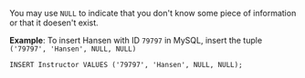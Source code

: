 You may use `NULL` to indicate that you don't know some piece of information or that it doesen't exist.

**Example**:
To insert Hansen with ID `79797` in MySQL,  insert the tuple `('79797', 'Hansen', NULL, NULL)`
```MySQL
INSERT Instructor VALUES ('79797', 'Hansen', NULL, NULL);
```
